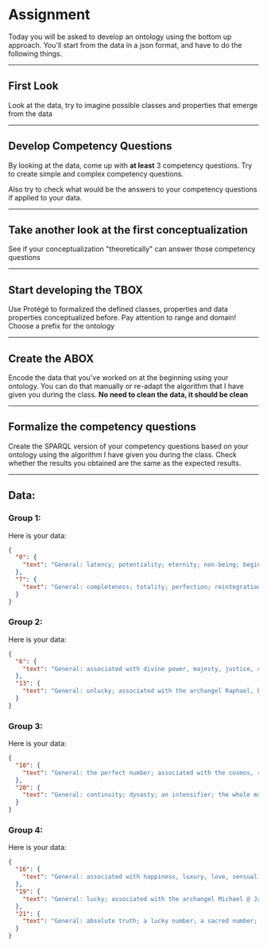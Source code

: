 # Assignment

Today you will be asked to develop an ontology using the bottom up approach. You'll start from the data in a json format, and have to do the following things.


***

## First Look

Look at the data, try to imagine possible classes and properties that emerge from the data

***

## Develop Competency Questions

By looking at the data, come up with **at least** 3 competency questions. Try to create simple and complex competency questions.

Also try to check what would be the answers to your competency questions if applied to your data.

***

## Take another look at the first conceptualization

See if your conceptualization "theoretically" can answer those competency questions

***

## Start developing the TBOX

Use Protégé to formalized the defined classes, properties and data properties conceptualized before. Pay attention to range and domain! Choose a prefix for the ontology

***

## Create the ABOX

Encode the data that you've worked on at the beginning using your ontology. You can do that manually or re-adapt the algorithm that I have given you during the class. 
**No need to clean the data, it should be clean**

***

## Formalize the competency questions

Create the SPARQL version of your competency questions based on your ontology using the algorithm I have given you during the class. Check whether the results you obtained are the same as the expected results.

***

## Data:

### Group 1:

Here is your data:

```json
{
  "0": {
    "text": "General: latency; potentiality; eternity; non-being; beginning; nothingness; failure; associated with the the infinite, eternity, unity, ether, the archangel Lumiel @ Buddhist: the Void; non-being @ Islamic: divine essence @ Kabalistic: boundlessness; limitless light @ Mesopotamian: associated with totality, the universe @ Pythagorean: the perfect form; the Monad @ Taoist: the Void; non-being @ tarot: the Fool"
  },
  "7": {
    "text": "General: completeness; totality; perfection; reintegration; conflict; pain; the moon @ alchemic: the seven metalsinvolved in the Work @ Assyrian: specialization -> pine with seven branches and seven buds: Tree of Life; completeness @ astrologic: rays of the sun @ tarot: the Chariot"
  }
}
```

### Group 2:

Here is your data:

```json
{
  "6": {
    "text": "General: associated with divine power, majesty, justice, creation, perfection, balance, material comfort, education, marriage, institutions, harmony, responsibility, beauty, art, time, happiness, health, luck, evolution @ Kabalistic: experiment; creation; beauty @ Mayan: an unlucky number; associated with death @ Occidental: winning number in dice @ Pythagorean: chance; @ tarot: the Lovers"
  },
  "13": {
    "text": "General: unlucky; associated with the archangel Raphael, betrayal, faithlessness, misfortune, death, birth, purification @ Aztecan: time; the days in a week; associated with divination, the skies @ Christian: Judas Iscariot; the 13 Tenebrae, people at the Last Supper @ Kabalistic: associated with snakes, dragons, murderers, Satan @ tarot: Death"
  }
}


```

### Group 3:

Here is your data:

```json
{
  "10": {
    "text": "General: the perfect number; associated with the cosmos, return to unity, balance, completeness, kingship, infinite power, perfection, finality, androgyny, marriage, spiritual achievement, order, involution and evolution, the archangel Lumiel @ Buddhist: the ten moral duties of the code of Manou • Babylonian associated with Marduk @ tarot: Wheel of Fortune"
  },
  "20": {
    "text": "General: continuity; dynasty; an intensifier; the whole man; an indefinite number; shares the general symbolism of 10 @ Kabalistic : physical strength @ Mayan: associated with the sun god; days of a month in the religious calendar; the base of their number system; Primal Oneness @ tarot : Judgment"
  }
}
```

### Group 4:

Here is your data:

```json
{
  "16": {
    "text": "General: associated with happiness, luxury, love, sensuality, fertility, increase, the archangel Samael, Lucifer @ Buddhist: the 16 Arhats @ Hindu: the 16 petals of the Visuddha chakra @ Jainism: the 16 goddesses @ tarot: House of God"
  },
  "19": {
    "text": "General: lucky; associated with the archangel Michael @ Japanese: misfortune @ tarot: Sun"
  },
  "21": {
    "text": "General: absolute truth; a lucky number; a sacred number; traditional age of majority; associated with the archangel Cassiel, excellence, harmony of creation @ Christian: union of the Trinity @ Italian: letters in the alphabet @ Jewish: perfection @ tarot: World"
  }
}
```
